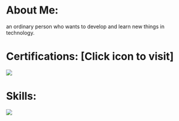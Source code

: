 # About Me: 
an ordinary person who wants to develop and learn new things in technology.

# Certifications: [Click icon to visit]
[![](https://skillicons.dev/icons?i=aws)](https://www.credly.com/badges/0eb184a6-7b22-40d3-bcfe-8c808c8d6c0c/public_url)

# Skills:
![](https://skillicons.dev/icons?i=aws,js,react,postgresql,python,mongodb)

